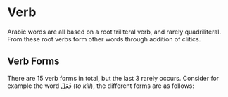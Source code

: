 Verb
===========
Arabic words are all based on a root triliteral verb, and rarely quadriliteral. From these root verbs form other words through addition of clitics.
## Verb Forms
There are 15 verb forms in total, but the last 3 rarely occurs. Consider for example the word فَعَلَ (_to kill_), the different forms are as follows:
